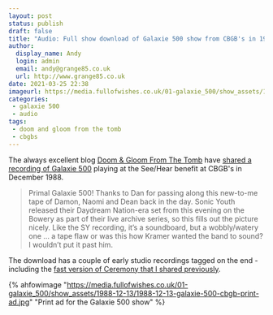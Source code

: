 ```yaml
---
layout: post
status: publish 
draft: false
title: "Audio: Full show download of Galaxie 500 show from CBGB's in 1988"
author:
  display_name: Andy
  login: admin
  email: andy@grange85.co.uk
  url: http://www.grange85.co.uk
date: 2021-03-25 22:38
imageurl: https://media.fullofwishes.co.uk/01-galaxie_500/show_assets/1988-12-13/1988-12-13-galaxie-500-cbgb-print-ad.jpg
categories:
 - galaxie 500
 - audio
tags:
 - doom and gloom from the tomb
 - cbgbs
---
```


The always excellent blog [Doom & Gloom From The Tomb](https://doomandgloomfromthetomb.tumblr.com) have [shared a recording of Galaxie 500](https://doomandgloomfromthetomb.tumblr.com/post/631328815608659968) playing at the See/Hear benefit at CBGB's in December 1988.

> Primal Galaxie 500! Thanks to Dan for passing along this new-to-me tape of Damon, Naomi and Dean back in the day. Sonic Youth released their Daydream Nation-era set from this evening on the Bowery as part of their live archive series, so this fills out the picture nicely. Like the SY recording, it’s a soundboard, but a wobbly/watery one … a tape flaw or was this how Kramer wanted the band to sound? I wouldn’t put it past him.

<!--more-->

The download has a couple of early studio recordings tagged on the end - including the [fast version of Ceremony that I shared previously](/2007/12/06/mp3-galaxie-500-ceremony-demo/).

{% ahfowimage "https://media.fullofwishes.co.uk/01-galaxie_500/show_assets/1988-12-13/1988-12-13-galaxie-500-cbgb-print-ad.jpg" "Print ad for the Galaxie 500 show" %}


